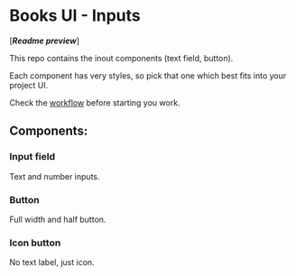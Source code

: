 # Books UI - Inputs

[___Readme preview___]

This repo contains the inout components (text field, button).

Each component has very styles, so pick that one which best fits into your project UI.

Check the [workflow](https://github.com/orgs/Books-UI/projects) before starting you work.

## Components:

### Input field
Text and number inputs.


### Button
Full width and half button.


### Icon button
No text label, just icon.